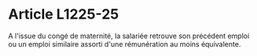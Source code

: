 # Article L1225-25

A l'issue du congé de maternité, la salariée retrouve son précédent emploi ou un emploi similaire assorti d'une rémunération au moins équivalente.